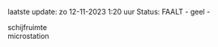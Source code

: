 laatste update: 
zo 12-11-2023  1:20   uur 
Status: FAALT - geel - 
<div class="service Y">schijfruimte</div><div class="service R">microstation</div>